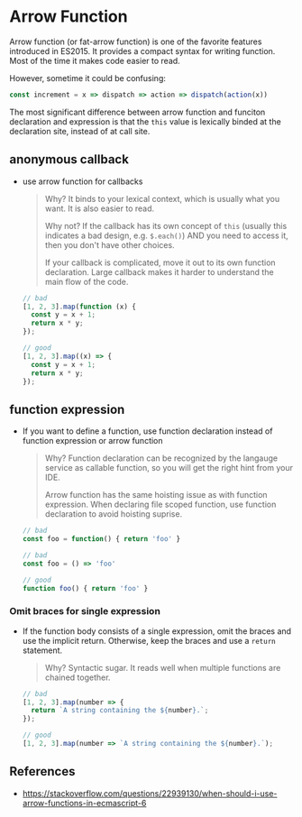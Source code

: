 # Arrow Function

Arrow function (or fat-arrow function) is one of the favorite features introduced in ES2015.
It provides a compact syntax for writing function.
Most of the time it makes code easier to read.

However, sometime it could be confusing:

```ts
const increment = x => dispatch => action => dispatch(action(x))
```

The most significant difference between arrow function and funciton declaration and expression is that the `this` value is lexically binded at the declaration site, instead of at call site.

## anonymous callback

- use arrow function for callbacks

  > Why? It binds to your lexical context, which is usually what you want. It is also easier to read.
  >
  > Why not? If the callback has its own concept of `this` (usually this indicates a bad design, e.g. `$.each()`) AND you need to access it, then you don't have other choices.
  >
  > If your callback is complicated, move it out to its own function declaration. Large callback makes it harder to understand the main flow of the code.

  ```ts
  // bad
  [1, 2, 3].map(function (x) {
    const y = x + 1;
    return x * y;
  });

  // good
  [1, 2, 3].map((x) => {
    const y = x + 1;
    return x * y;
  });
  ```

## function expression

- If you want to define a function, use function declaration instead of function expression or arrow function

  > Why? Function declaration can be recognized by the langauge service as callable function, so you will get the right hint from your IDE.
  >
  > Arrow function has the same hoisting issue as with function expression.
  > When declaring file scoped function, use function declaration to avoid hoisting suprise.

  ```ts
  // bad
  const foo = function() { return 'foo' }

  // bad
  const foo = () => 'foo'

  // good
  function foo() { return 'foo' }
  ```

### Omit braces for single expression

- If the function body consists of a single expression, omit the braces and use the implicit return. Otherwise, keep the braces and use a `return` statement.

  > Why? Syntactic sugar. It reads well when multiple functions are chained together.

  ```ts
  // bad
  [1, 2, 3].map(number => {
    return `A string containing the ${number}.`;
  });

  // good
  [1, 2, 3].map(number => `A string containing the ${number}.`);
  ```

## References

- <https://stackoverflow.com/questions/22939130/when-should-i-use-arrow-functions-in-ecmascript-6>
